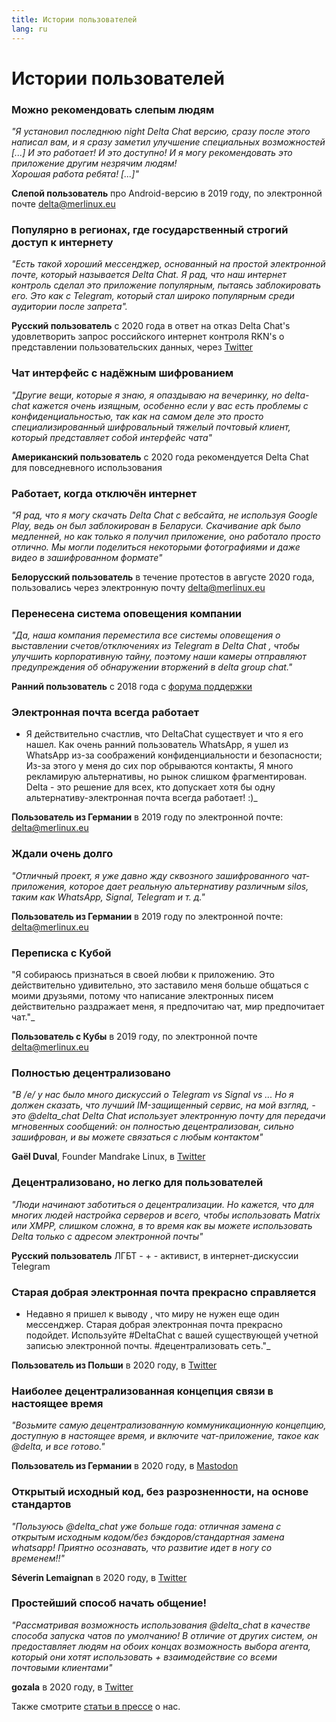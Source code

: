 ```yaml
---
title: Истории пользователей
lang: ru
---
```


# Истории пользователей


### Можно рекомендовать слепым людям

_"Я установил последнюю night Delta Chat версию, сразу после этого написал вам,
и я сразу заметил улучшение специальных возможностей [...]
И это работает! И это доступно! И я могу рекомендовать это приложение другим незрячим людям!                                 
Хорошая работа ребята! [...]"_

**Слепой пользователь** про Android-версию в 2019 году, по электронной почте delta@merlinux.eu

### Популярно в регионах, где государственный строгий доступ к интернету

_"Есть такой хороший мессенджер, основанный на простой электронной почте, который называется Delta Chat. Я рад, что наш интернет контроль сделал это приложение популярным, пытаясь заблокировать его. Это как с Telegram, который стал широко популярным среди аудитории после запрета"._ 

**Русский пользователь** с 2020 года в ответ на отказ Delta Chat's удовлетворить запрос российского интернет контроля RKN's о представлении пользовательских данных, через [Twitter](https://twitter.com/Alex0s/status/1256841124427313153)

### Чат интерфейс с надёжным шифрованием

_"Другие вещи, которые я знаю, я опаздываю на вечеринку, но delta-chat кажется очень изящным, особенно если у вас есть проблемы с конфиденциальностью, так как на самом деле это просто специализированный шифровальный тяжелый почтовый клиент, который представляет собой интерфейс чата"_

**Американский пользователь** с 2020 года рекомендуется Delta Chat для повседневного использования

### Работает, когда отключён интернет

_"Я рад, что я могу скачать Delta Chat с вебсайта, не используя Google Play, ведь он был заблокирован в Беларуси. Скачивание apk было медленней, но как только я получил приложение, оно работало просто отлично. Мы могли поделиться некоторыми фотографиями и даже видео в зашифрованном формате"_ 

**Белорусский пользователь** в течение протестов в августе 2020 года, пользовались через электронную почту delta@merlinux.eu

### Перенесена система оповещения компании

_"Да, наша компания переместила
все системы оповещения о выставлении счетов/отключениях
из Telegram в Delta Chat
, чтобы улучшить корпоративную тайну,
поэтому наши камеры отправляют предупреждения об обнаружении вторжений
в delta group chat."_

**Ранний пользователь** с 2018 года с [форума поддержки](https://support.delta.chat/t/clear-chat-function/163/6)


### Электронная почта всегда работает

- Я действительно счастлив, что DeltaChat  существует и что я его нашел.
Как очень ранний пользователь WhatsApp, я ушел из WhatsApp из-за соображений конфиденциальности и безопасности;
Из-за этого у меня до сих пор обрываются контакты,
Я много рекламирую альтернативы, но рынок слишком фрагментирован.
Delta - это решение для всех, кто допускает хотя бы одну
альтернативу-электронная почта всегда работает! :)_

**Пользователь из Германии** в 2019 году по электронной почте: delta@merlinux.eu


### Ждали очень долго

_"Отличный проект, я уже давно
жду сквозного зашифрованного чат-приложения, которое дает реальную альтернативу
различным silos, таким как WhatsApp, Signal, Telegram и т. д."_

**Пользователь из Германии** в 2019 году по электронной почте: delta@merlinux.eu


### Переписка с Кубой

"Я собираюсь признаться в своей любви к приложению.
Это действительно удивительно, это заставило меня больше общаться с моими друзьями,
потому что написание электронных писем действительно раздражает меня, я предпочитаю чат, мир предпочитает чат."_

**Пользователь с Кубы** в 2019 году, по электронной почте delta@merlinux.eu


### Полностью децентрализовано

_"В /e/ у нас было много дискуссий о Telegram vs Signal vs ... 
Но я должен сказать, что лучший IM-защищенный сервис, на мой взгляд, - это @delta_chat
Delta Chat использует электронную почту для передачи мгновенных сообщений: 
он полностью децентрализован, сильно зашифрован, и вы можете связаться с любым контактом"_

**Gaël Duval**, Founder Mandrake Linux, в [Twitter](https://twitter.com/gael_duval/status/1122906779002777600)

### Децентрализовано, но легко для пользователей

_"Люди начинают заботиться о децентрализации. Но кажется, что для многих людей настройка серверов и всего, чтобы использовать Matrix или XMPP, слишком сложна, в то время как вы можете использовать Delta только с адресом электронной почты"_

**Русский пользователь** ЛГБТ - + - активист, в интернет-дискуссии Telegram

### Старая добрая электронная почта прекрасно справляется

- Недавно я пришел к выводу
, что миру не нужен еще один мессенджер.
Старая добрая электронная почта прекрасно подойдет.
Используйте #DeltaChat с вашей существующей учетной записью электронной почты. #децентрализовать сеть."_

**Пользователь из Польши** в 2020 году, в [Twitter](https://twitter.com/MichalNarecki/status/1280820973902745600)


### Наиболее децентрализованная концепция связи в настоящее время

_"Возьмите самую децентрализованную коммуникационную концепцию, доступную в настоящее
время, и включите чат-приложение, такое как @delta, и все готово."_

**Пользователь из Германии** в 2020 году, в [Mastodon](https://mastodon.bayern/@binaryflo85/103273050438673883)


### Открытый исходный код, без разрозненности, на основе стандартов

_"Пользуюсь @delta_chat уже больше года:
отличная замена с открытым исходным кодом/без бэкдоров/стандартная замена whatsapp!
Приятно осознавать, что развитие идет в ногу со временем!!"_

**Séverin Lemaignan** в 2020 году, в [Twitter](https://twitter.com/skadge/status/1276515066393878529)


### Простейший способ начать общение!

_"Рассматривая возможность использования @delta_chat в качестве способа запуска чатов по умолчанию!
В отличие от других систем, он предоставляет людям на обоих концах возможность выбора агента, который они хотят использовать +
взаимодействие со всеми почтовыми клиентами"_

**gozala** в 2020 году, в [Twitter](https://twitter.com/gozala/status/1281346020664729600)


Также смотрите [статьи в прессе](references) о нас.
